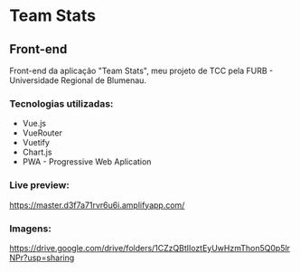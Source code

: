 # Team Stats 
## Front-end

Front-end da aplicação "Team Stats", meu projeto de TCC pela FURB - Universidade Regional de Blumenau. 

### Tecnologias utilizadas: 
- Vue.js
- VueRouter
- Vuetify
- Chart.js
- PWA - Progressive Web Aplication

### Live preview: 
https://master.d3f7a71rvr6u6i.amplifyapp.com/

### Imagens: 
https://drive.google.com/drive/folders/1CZzQBtlIoztEyUwHzmThon5Q0p5lrNPr?usp=sharing
